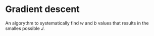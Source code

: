 # Gradient descent

An algorythm to systematically find *w* and *b* values that results in the smalles possible *J*.

